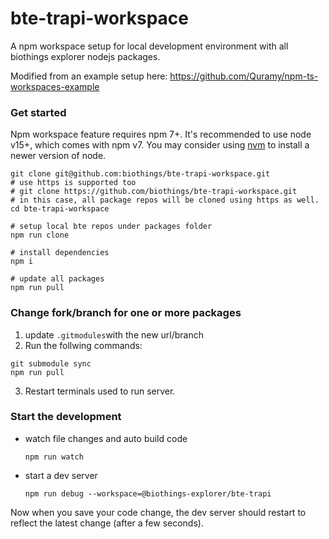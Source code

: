 # bte-trapi-workspace
A npm workspace setup for local development environment with all biothings explorer nodejs packages.

Modified from an example setup here: https://github.com/Quramy/npm-ts-workspaces-example

### Get started

Npm workspace feature requires npm 7+. It's recommended to use node v15+, which comes with npm v7.
You may consider using [nvm](https://github.com/nvm-sh/nvm#installing-and-updating) to install a newer version of node.

```
git clone git@github.com:biothings/bte-trapi-workspace.git
# use https is supported too
# git clone https://github.com/biothings/bte-trapi-workspace.git
# in this case, all package repos will be cloned using https as well.
cd bte-trapi-workspace

# setup local bte repos under packages folder
npm run clone

# install dependencies
npm i

# update all packages
npm run pull
```
### Change fork/branch for one or more packages
1. update `.gitmodules`with the new url/branch
2. Run the follwing commands:
```
git submodule sync
npm run pull
```
3. Restart terminals used to run server.

### Start the development

* watch file changes and auto build code

  ```
  npm run watch
  ```

* start a dev server

  ```
  npm run debug --workspace=@biothings-explorer/bte-trapi
  ```

Now when you save your code change, the dev server should restart to reflect the latest change (after a few seconds).
